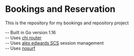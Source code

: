 # Bookings and Reservation

This is the repository for my bookings and repository project  

-- Built in Go version 1.16  
-- Uses [chi router](https://github.com/go-chi/chi)  
-- Uses [alex edwards SCS](https://github.com/alexedwards/scs) session management  
-- Uses [nosurf](https://github.com/justinas/nosurf)  

